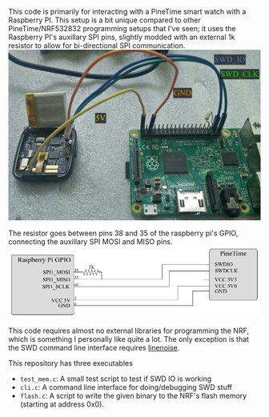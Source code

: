 This code is primarily for interacting with a PineTime smart watch with a Raspberry PI.
This setup is a bit unique compared to other PineTime/NRF532832 programming setups that I've seen;
it uses the Raspberry PI's auxillary SPI pins, slightly modded with an external 1k resistor to allow
for bi-directional SPI communication.
![](pictures/raspberry_pi_wiring.jpg)

The resistor goes between pins 38 and 35 of the raspberry pi's GPIO, connecting the auxillary SPI MOSI
and MISO pins.
![](pictures/raspberry_pine_connection_schem.png)

This code requires almost no external libraries for programming the NRF,
which is something I personally like quite a lot.
The only exception is that the SWD command line interface requires [linenoise](https://github.com/antirez/linenoise).

This repository has three executables
- `test_mem.c`:
    A small test script to test if SWD IO is working
- `cli.c`:
    A command line interface for doing/debugging SWD stuff
- `flash.c`:
    A script to write the given binary to the NRF's flash memory (starting at address 0x0).
